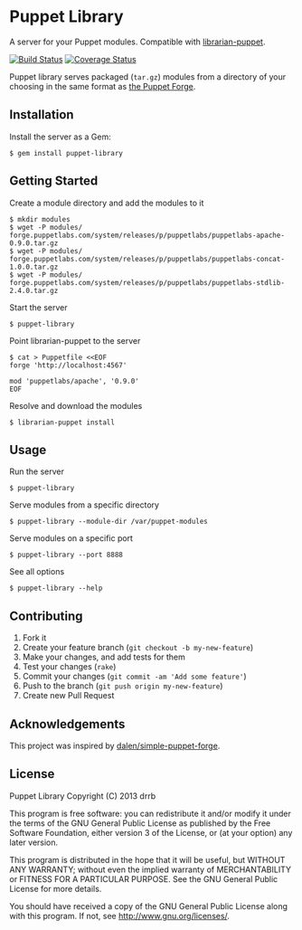 # Puppet Library

A server for your Puppet modules. Compatible with [librarian-puppet](http://librarian-puppet.com).

[![Build Status](https://travis-ci.org/drrb/puppet-library.png?branch=master)](https://travis-ci.org/drrb/puppet-library)
[![Coverage Status](https://coveralls.io/repos/drrb/puppet-library/badge.png)](https://coveralls.io/r/drrb/puppet-library)

Puppet library serves packaged (`tar.gz`) modules from a directory of your choosing in the same format as [the Puppet Forge](http://forge.puppetlabs.com).

## Installation

Install the server as a Gem:

    $ gem install puppet-library

## Getting Started

Create a module directory and add the modules to it

    $ mkdir modules
    $ wget -P modules/ forge.puppetlabs.com/system/releases/p/puppetlabs/puppetlabs-apache-0.9.0.tar.gz
    $ wget -P modules/ forge.puppetlabs.com/system/releases/p/puppetlabs/puppetlabs-concat-1.0.0.tar.gz
    $ wget -P modules/ forge.puppetlabs.com/system/releases/p/puppetlabs/puppetlabs-stdlib-2.4.0.tar.gz

Start the server

    $ puppet-library

Point librarian-puppet to the server

    $ cat > Puppetfile <<EOF
    forge 'http://localhost:4567'

    mod 'puppetlabs/apache', '0.9.0'
    EOF

Resolve and download the modules

    $ librarian-puppet install

## Usage

Run the server

    $ puppet-library

Serve modules from a specific directory

    $ puppet-library --module-dir /var/puppet-modules

Serve modules on a specific port

    $ puppet-library --port 8888

See all options

    $ puppet-library --help

## Contributing

1. Fork it
2. Create your feature branch (`git checkout -b my-new-feature`)
3. Make your changes, and add tests for them
4. Test your changes (`rake`)
5. Commit your changes (`git commit -am 'Add some feature'`)
6. Push to the branch (`git push origin my-new-feature`)
7. Create new Pull Request

## Acknowledgements

This project was inspired by [dalen/simple-puppet-forge](https://github.com/dalen/simple-puppet-forge).

## License

Puppet Library
Copyright (C) 2013 drrb

This program is free software: you can redistribute it and/or modify
it under the terms of the GNU General Public License as published by
the Free Software Foundation, either version 3 of the License, or
(at your option) any later version.

This program is distributed in the hope that it will be useful,
but WITHOUT ANY WARRANTY; without even the implied warranty of
MERCHANTABILITY or FITNESS FOR A PARTICULAR PURPOSE.  See the
GNU General Public License for more details.

You should have received a copy of the GNU General Public License
along with this program.  If not, see <http://www.gnu.org/licenses/>.
